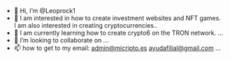 - 👋 Hi, I’m @Leoprock1
- 👀 I am interested in how to create investment websites and NFT games. I am also interested in creating cryptocurrencies..
- 🌱 I am currently learning how to create crypto6 on the TRON network. ...
- 💞️ I’m looking to collaborate on ...
- 📫 how to get to my email: admin@micripto.es ayudafilial@gmail.com ...

<!---
Leoprock1/Leoprock1 is a ✨ special ✨ repository because its `README.md` (this file) appears on your GitHub profile.
You can click the Preview link to take a look at your changes.
--->
